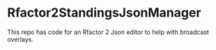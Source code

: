 # Rfactor2StandingsJsonManager
This repo has code for an Rfactor 2 Json editor to help with broadcast overlays.
